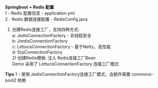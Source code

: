 **Springboot + Redis 配置**  
1 - Redis 配置信息 - application.yml  
2 - Redis 数据连接配置 - RedisConfig.java  
1) 创建Redis连接工厂，支持四种方式:  
        a: JedisConnectionFactory - 非线程安全  
        b: JredisConnectionFactory  
        c: LettuceConnectionFactory - 基于Netty，高性能  
        d: SrpConnectionFactory  
    2) 创建Redis模板: 注入 Redis连接工厂Bean  
Demo 采用了  LettuceConnectionFactory 连接工厂模式

**Tips**
1 - 使用 JedisConnectionFactory连接工厂模式，会额外需要 commons-pool2 依赖
    
